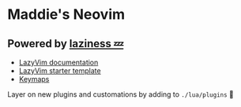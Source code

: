 # Maddie's Neovim 
## Powered by [laziness 💤](https://github.com/LazyVim/LazyVim)

* [LazyVim documentation](https://lazyvim.github.io/configuration)
* [LazyVim starter template](https://github.com/LazyVim/starter)
* [Keymaps](https://www.lazyvim.org/keymaps)

Layer on new plugins and customations by adding to `./lua/plugins` 💚
